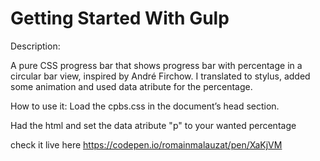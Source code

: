 # Getting Started With Gulp

Description:

A pure CSS progress bar that shows progress bar with percentage in a circular bar view, inspired by André Firchow. I translated to stylus, added some animation and used data atribute for the percentage.

How to use it:
	Load the cpbs.css in the document’s head section.

Had the html and set the data atribute "p" to your wanted percentage
	<div class="c100" data-p="70">
		<div class="slice">
			<div class="second_half"></div>
			<div class="warp_first_half">
				<div class="first_half"></div>
			</div>
		</div>
	</div>

check it live here
	https://codepen.io/romainmalauzat/pen/XaKjVM